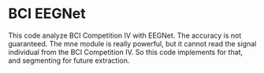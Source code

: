 # BCI EEGNet
This code analyze BCI Competition IV with EEGNet. The accuracy is not guaranteed.
The mne module is really powerful, but it cannot read the signal individual from the BCI Competition IV. So this code implements for that, and segmenting for future extraction.

